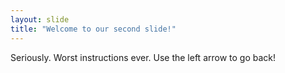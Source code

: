```yaml
---
layout: slide
title: "Welcome to our second slide!"
---
```

Seriously.  Worst instructions ever.
Use the left arrow to go back!
